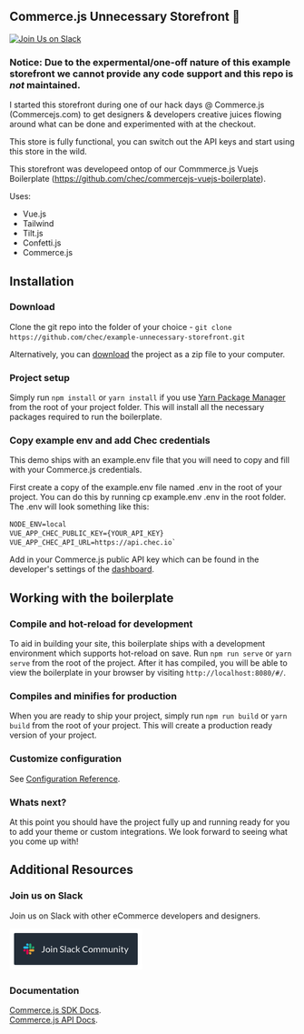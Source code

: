 ## Commerce.js Unnecessary Storefront 🎉

[![Join Us on Slack](https://github.com/chec/example-unnecessary-storefront/blob/master/src/assets/demo.gif)](http://slack.commercejs.com)

### Notice: Due to the expermental/one-off nature of this example storefront we cannot provide any code support and this repo is *not* maintained.
I started this storefront during one of our hack days @ Commerce.js (Commercejs.com)  to get designers & developers creative juices flowing around what can be done and experimented with at the checkout. 

This store is fully functional, you can switch out the API keys and start using this store in the wild.

This storefront was developeed ontop of our Commmerce.js Vuejs Boilerplate (https://github.com/chec/commercejs-vuejs-boilerplate). 

Uses:
- Vue.js
- Tailwind
- Tilt.js
- Confetti.js
- Commerce.js

## Installation

### Download

Clone the git repo into the folder of your choice - `git clone https://github.com/chec/example-unnecessary-storefront.git`

Alternatively, you can [download](https://github.com/chec/example-unnecessary-storefront/archive/master.zip) the project as a zip file to your computer.

### Project setup

Simply run `npm install` or `yarn install` if you use [Yarn Package Manager](https://yarnpkg.com/) from the root of your project folder. This will install all the necessary packages required to run the boilerplate. 

### Copy example env and add Chec credentials

This demo ships with an example.env file that you will need to copy and fill with your Commerce.js credentials.   

First create a copy of the example.env file named .env in the root of your project.  You can do this by running cp example.env .env in the root folder.  The .env will look something like this:

```
NODE_ENV=local
VUE_APP_CHEC_PUBLIC_KEY={YOUR_API_KEY}
VUE_APP_CHEC_API_URL=https://api.chec.io`
```

Add in your Commerce.js public API key which can be found in the developer's settings of the [dashboard](https://dashboard.chec.io/settings/developer).

## Working with the boilerplate
 
### Compile and hot-reload for development

To aid in building your site, this boilerplate ships with a development environment which supports hot-reload on save. Run  `npm run serve` or `yarn serve` from the root of the project. After it has compiled, you will be able to view the boilerplate in your browser by visiting `http://localhost:8080/#/`.


### Compiles and minifies for production

When you are ready to ship your project, simply run `npm run build` or `yarn build` from the root of your project. This will create a production ready version of your project.


### Customize configuration
See [Configuration Reference](https://cli.vuejs.org/config/).


### Whats next?

At this point you should have the project fully up and running ready for you to add your theme or custom integrations. We look forward to seeing what you come up with!

## Additional Resources

### Join us on Slack

Join us on Slack with other eCommerce developers and designers. 

[![Join Us on Slack](https://github.com/chec/example-unnecessary-storefront/blob/master/src/assets/slackButton.png)](http://slack.commercejs.com)


### Documentation
[Commerce.js SDK Docs](https://commercejs.com/docs/).  
[Commerce.js API Docs](https://commercejs.com/docs/api/#introduction).  


